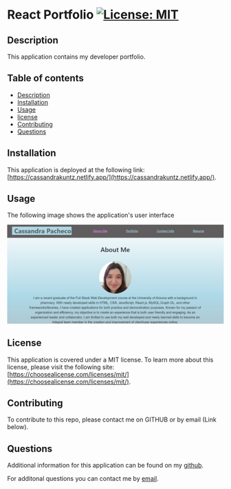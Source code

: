 # React Portfolio [![License: MIT](https://img.shields.io/badge/License-MIT-yellow.svg)](https://opensource.org/licenses/MIT) 

## Description
This application contains my developer portfolio.

## Table of contents
- [Description](#Description)
- [Installation](#Installation)
- [Usage](#Usage)
- [license](#license) 
- [Contributing](#Contributing)
- [Questions](#Questions)

## Installation
This application is deployed at the following link: [https://cassandrakuntz.netlify.app/](https://cassandrakuntz.netlify.app/).

## Usage

The following image shows the application's user interface

![README](/public/images/README_image.PNG)


## License

This application is covered under a MIT license. 
To learn more about this license, please visit the following site: [https://choosealicense.com/licenses/mit/](https://choosealicense.com/licenses/mit/).

## Contributing
To contribute to this repo, please contact me on GITHUB or by email (Link below).

## Questions
Additional information for this application can be found on my [github](https://www.github.com/cassiep1986?tab=repositories/).

For additonal questions you can contact me by [email](mailto:cassiep1986@gmail.com).

